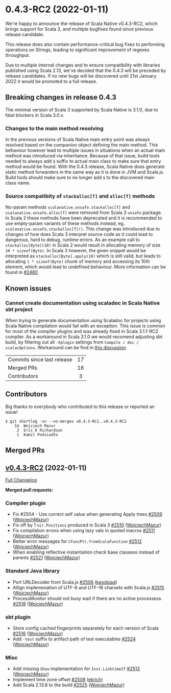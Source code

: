 
# 0.4.3-RC2 (2022-01-11)

We're happy to announce the release of Scala Native v0.4.3-RC2, which brings support for Scala 3, 
and multiple bugfixes found since previous release candidate.

This release does also contain performance-critical bug fixes to performing operations on Strings, 
leading to significant improvement of regexes throughput.

Due to multiple internal changes and to ensure compatibility with libraries published using Scala 2.13, 
we've decided that the 0.4.3 will be preceded by release candidates. 
If no new bugs will be discovered until 21st January 2022 it would be promoted to a full release.

## Breaking changes in release 0.4.3
The minimal version of Scala 3 supported by Scala Native is 3.1.0, due to fatal blockers in Scala 3.0.x.

### Changes to the main method resolving
In the previous versions of Scala Native main entry point was always resolved based on the companion object defining the main method. 
This behaviour however lead to multiple issues in situations when an actual main method was introduced via inheritance. Because of that issue,
build tools needed to always add `$` suffix to actual main class to make sure that entry method would be found. 
With the 0.4.3 release, Scala Native does generate static method forwarders in the same way as it is done in JVM and Scala.js.
Build tools should make sure to no longer add `$` to the discovered main class name.

### Source compatibity of `stackalloc[T]` and `alloc[T]` methods
No-param methods `scalanative.unsafe.stackalloc[T]` and `scalanative.unsafe.alloc[T]` were removed from Scala 3 `unsafe` package. 
In Scala 2 these methods have been deprecated and it is recommended to use empty-param variants of these methods instead, eg. `scalanative.unsafe.stackalloc[T]()`.
This change was introduced due to changes of how does Scala 3 interpret source code as it could lead to dangerous, hard to debug, runtime errors. 
As an example call to `stackalloc[Byte](10)` in Scala 2 would result in allocating memory of size `10 * sizeof(Byte)`. In Scala 3 however,
the given snippet would be interpreted as `stackalloc[Byte].apply(10)` which is still valid, but leads to allocating `1 * sizeof(Byte)` chunk of memory and 
accessing its 10th element, which would lead to undefined behaviour. 
More information can be found in [#2480](https://github.com/scala-native/scala-native/pull/2480)

## Known issues
### Cannot create documentation using scaladoc in Scala Native sbt project
When trying to generate documentation using Scaladoc for projects using Scala Native compilation would fail with an exception. 
This issue is common for most of the compiler plugins and was already fixed in Scala 3.1.1-RC2 compiler. As a workaround in Scala 3.1.0 we would recomend adjusting sbt build, by filtering out all `-Xplugin` settings from `Compile / doc / scalacOptions`. Workaround can be find in [this discussion](https://github.com/scala-native/scala-native/issues/2503#issuecomment-1005290906)


<table>
<tbody>
  <tr>
    <td>Commits since last release</td>
    <td align="center">17</td>
  </tr>
  <tr>
    <td>Merged PRs</td>
    <td align="center">16</td>
  </tr>
    <tr>
    <td>Contributors</td>
    <td align="center">3</td>
  </tr>
</tbody>
</table>

## Contributors

Big thanks to everybody who contributed to this release or reported an issue!

```
$ git shortlog -sn --no-merges v0.4.3-RC1..v0.4.3-RC2
    14	Wojciech Mazur
     2	Eric K Richardson
     1	Kamil Podsiadło
```

## Merged PRs

## [v0.4.3-RC2](https://github.com/scala-native/scala-native/tree/v0.4.3-RC2) (2022-01-11)

[Full Changelog](https://github.com/scala-native/scala-native/compare/v0.4.3-RC1...v0.4.3-RC2)

**Merged pull requests:**

### Compiler plugin
- Fix #2504 - Use correct self value when generating Apply trees
  [\#2509](https://github.com/scala-native/scala-native/pull/2509)
  ([WojciechMazur](https://github.com/WojciechMazur))
- Fix off by 1 `nir.Positions` produced in Scala 3
  [\#2510](https://github.com/scala-native/scala-native/pull/2510)
  ([WojciechMazur](https://github.com/WojciechMazur))
- Fix compilation errors when using lazy vals in quoted macros
  [\#2511](https://github.com/scala-native/scala-native/pull/2511)
  ([WojciechMazur](https://github.com/WojciechMazur))
- Better error messages for `CFuncPtr.fromScalaFunction`
  [\#2512](https://github.com/scala-native/scala-native/pull/2512)
  ([WojciechMazur](https://github.com/WojciechMazur))
- When enabling reflective instantiation check base classess instead of parents
  [\#2521](https://github.com/scala-native/scala-native/pull/2521)
  ([WojciechMazur](https://github.com/WojciechMazur))

### Standard Java library
- Port URLDecoder from Scala.js
  [\#2506](https://github.com/scala-native/scala-native/pull/2506)
  ([kpodsiad](https://github.com/kpodsiad))
- Allign implemenation of UTF-8 and UTF-16 charsets with Scala.js
  [\#2515](https://github.com/scala-native/scala-native/pull/2515)
  ([WojciechMazur](https://github.com/WojciechMazur))
- ProcessMonitor should not busy wait if there are no active processess
  [\#2518](https://github.com/scala-native/scala-native/pull/2518)
  ([WojciechMazur](https://github.com/WojciechMazur))

### sbt plugin
- Store config cached fingerprints separately for each version of Scala
  [\#2516](https://github.com/scala-native/scala-native/pull/2516)
  ([WojciechMazur](https://github.com/WojciechMazur))
- Add `-test` suffix to artifact path of test executables
  [\#2524](https://github.com/scala-native/scala-native/pull/2524)
  ([WojciechMazur](https://github.com/WojciechMazur))

### Misc
- Add missing `Show` implementation for `Inst.LinktimeIf`
  [\#2513](https://github.com/scala-native/scala-native/pull/2513)
  ([WojciechMazur](https://github.com/WojciechMazur))
- Implement time zone offset
  [\#2508](https://github.com/scala-native/scala-native/pull/2508)
  ([ekrich](https://github.com/ekrich))
- Add Scala 2.13.8 to the build
  [\#2525](https://github.com/scala-native/scala-native/pull/2525)
  ([WojciechMazur](https://github.com/WojciechMazur))

